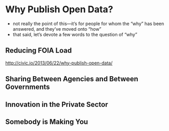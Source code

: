 # Why Publish Open Data?


* not really the point of this—it’s for people for whom the “why” has been answered, and they’ve moved onto “how”
* that said, let’s devote a few words to the question of “why”

## Reducing FOIA Load

http://civic.io/2013/06/22/why-publish-open-data/

## Sharing Between Agencies and Between Governments


## Innovation in the Private Sector


## Somebody is Making You


